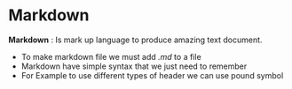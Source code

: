 # Markdown

**Markdown** : Is mark up language to produce amazing text document.
- To make markdown file we must add *.md* to a file
- Markdown have simple syntax that we just need to remember 
- For Example to use different types of header we can use pound symbol 



